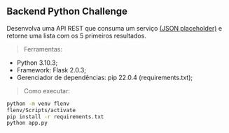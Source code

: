 ## Backend Python Challenge

Desenvolva uma API REST que consuma um serviço [(JSON placeholder)](https://jsonplaceholder.typicode.com/todos) e retorne uma lista com os 5 primeiros resultados.

> Ferramentas:

-   Python 3.10.3;
-   Framework: Flask 2.0.3;
-   Gerenciador de dependências: pip 22.0.4 (requirements.txt);

> Como executar:

```sh
python -m venv flenv
flenv/Scripts/activate
pip install -r requirements.txt
python app.py
```

